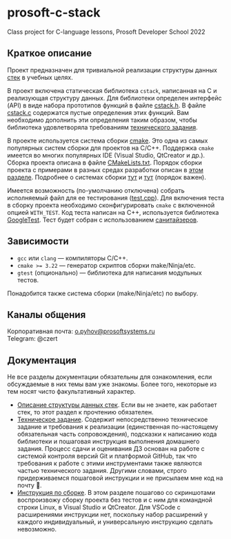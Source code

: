 # prosoft-c-stack
Class project for C-language lessons, Prosoft Developer School 2022

## Краткое описание

Проект предназначен для тривиальной реализации структуры данных
[стек](https://github.com/czertyaka/prosoft-c-stack/blob/master/docs/stack.md)
в учебных целях.

В проект включена статическая библиотека `cstack`, написанная на C и реализующая структуру данных.
Для библиотеки определен интерфейс (API) в виде набора прототипов функций в файле
[cstack.h](https://github.com/czertyaka/prosoft-c-stack/blob/master/cstack.h).
В файле [cstack.c](https://github.com/czertyaka/prosoft-c-stack/blob/master/cstack.c)
содержатся пустые определения этих функций.
Вам необходимо дополнить эти определения таким образом, чтобы библиотека удовлетворяла требованиям
[технического задания](https://github.com/czertyaka/prosoft-c-stack/blob/master/docs/technical-requirement.md).

В проекте используется система сборки [cmake](https://cmake.org/).
Это одна из самых популярных систем сборки для проектов на C/C++.
Поддержка `cmake` имеется во многих популярных IDE (Visual Studio, QtCreator и др.).
Сборка проекта описана в файле
[CMakeLists.txt](https://github.com/czertyaka/prosoft-c-stack/blob/master/CMakeLists.txt).
Порядок сборки проекта с примерами в разных средах разработки описан в
[этом разделе](https://github.com/czertyaka/prosoft-c-stack/blob/master/docs/build.md).
Подробнее о системах сборки
[тут](https://habr.com/ru/articles/155201/)
и [тут](https://habr.com/ru/articles/155467/)
(порядок важен).

Имеется возможность (по-умолчанию отключена) собрать исполняемый файл для ее тестирования
([test.cpp](https://github.com/czertyaka/prosoft-c-stack/blob/master/test.cpp)).
Для включения теста в сборку проекта необходимо сконфигурировать `cmake` с включенной опцией `WITH_TEST`.
Код теста написан на C++, используется библиотека [GoogleTest](https://github.com/google/googletest).
Тест будет собран с использованием
[санитайзеров](https://en.wikipedia.org/wiki/Code_sanitizer).

## Зависимости
* `gcc` или `clang` — компиляторы C/С++.
* `cmake >= 3.22` — генератор скриптов сборки make/Ninja/etc.
* `gtest` (опционально) — библиотека для написания модульных тестов.

Понадобится также система сборки (make/Ninja/etc) по выбору.

## Каналы общения
Корпоративная почта: o.pyhov@prosoftsystems.ru  
Telegram: @czert  

## Документация
Не все разделы документации обязательны для ознакомления,
если обсуждаемые в них темы вам уже знакомы.
Более того, некоторые из тем носят чисто факультативный характер.
* [Описание структуры данных стек](https://github.com/czertyaka/prosoft-c-stack/blob/master/docs/stack.md).
Если вы не знаете, как работает стек, то этот раздел к прочтению обязателен.
* [Техническое задание](https://github.com/czertyaka/prosoft-c-stack/blob/master/docs/technical-requirement.md).
Содержит непосредственно техническое задание и требования к реализации (единственная по-настоящему
обязательная часть сопровождения), подсказки к написанию кода библиотеки и пошаговая инструкция
выполнения домашнего задания.
Процесс сдачи и оценивания ДЗ основан на работе с системой контроля версий Git и платформой GitHub,
так что требования к работе с этими инструментами также являются частью технического задания.
Другими словами, строго придерживаемся пошаговой инструкции и не присылаем мне код на почту
:smiling_face_with_tear:.
* [Инструкция по сборке](https://github.com/czertyaka/prosoft-c-stack/blob/master/docs/build.md).
В этом разделе пошагово со скриншотами воспроизвожу сборку проекта без тестов и с ним для
командной строки Linux, в Visual Studio и QtCreator.
Для VSCode с расширениями инструкции нет, поскольку набор расширений у каждого индивидуальный,
и универсальную инструкцию сделать невозможно.
